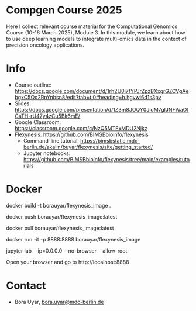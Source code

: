 # Compgen Course 2025

Here I collect relevant course material for the Computational Genomics Course (10-16 March 2025), Module 3.
In this module, we learn about how to use deep learning models to integrate multi-omics data in the context of precision oncology applications. 

# Info

- Course outline: https://docs.google.com/document/d/1rh2U0i7fYPJrZpzBXxgrGZCVgAebgxC5Oo2RnYnbsn8/edit?tab=t.0#heading=h.hgvwi6d1s3pv
- Slides: https://docs.google.com/presentation/d/1Z3m8JOQY0JidM7gIJNFWaOfCaTH-rU47y4zCu5Bk6mE/
- Google Classroom: https://classroom.google.com/c/NzQ5MTExMDU2Njkz
- Flexynesis: https://github.com/BIMSBbioinfo/flexynesis
    - Command-line tutorial: https://bimsbstatic.mdc-berlin.de/akalin/buyar/flexynesis/site/getting_started/
    - Jupyter notebooks: https://github.com/BIMSBbioinfo/flexynesis/tree/main/examples/tutorials

# Docker

docker build -t borauyar/flexynesis_image . 

docker push borauyar/flexynesis_image:latest

docker pull borauyar/flexynesis_image:latest

docker run -it -p 8888:8888 borauyar/flexynesis_image 

jupyter lab --ip=0.0.0.0 --no-browser --allow-root 

Open your browser and go to http://localhost:8888 

 
# Contact

- Bora Uyar, bora.uyar@mdc-berlin.de
